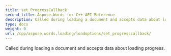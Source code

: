 ```yaml
---
title: set_ProgressCallback
second_title: Aspose.Words for C++ API Reference
description: Called during loading a document and accepts data about loading progress. 
type: docs
weight: 0
url: /cpp/aspose.words.loading/loadoptions/set_progresscallback/
---
```


Called during loading a document and accepts data about loading progress. 

